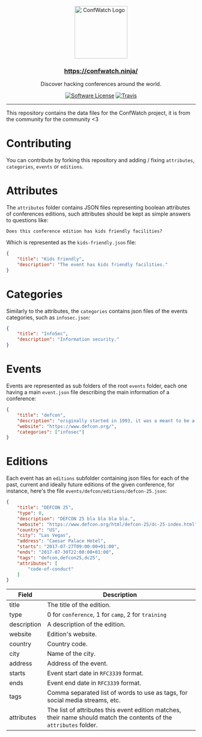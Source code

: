 <p align="center">
  <img alt="ConfWatch Logo" src="https://raw.githubusercontent.com/ConfWatch/confwatchd/master/static/img/avatar.png" height="140" />
  <h3 align="center"><a href="https://confwatch.ninja/" target="_blank">https://confwatch.ninja/</a></h3>
  <p align="center">Discover hacking conferences around the world.</p>
  <p align="center">
    <a href="/LICENSE"><img alt="Software License" src="https://img.shields.io/badge/license-GPL3-brightgreen.svg?style=flat-square"></a>
    <a href="https://travis-ci.org/ConfWatch/confwatch-data"><img alt="Travis" src="https://img.shields.io/travis/ConfWatch/confwatch-data/master.svg?style=flat-square"></a>
  </p>
</p>

---

This repository contains the data files for the ConfWatch project, it is from the community for the community <3

Contributing
==

You can contribute by forking this repository and adding / fixing `attributes`, `categories`, `events` or `editions`.

Attributes
===

The `attributes` folder contains JSON files representing boolean attributes of conferences editions, such attributes should be kept as simple answers to questions like:

    Does this conference edition has kids friendly facilities?

Which is represented as the `kids-friendly.json` file:


```json
{
	"title": "Kids Friendly",
	"description": "The event has kids friendly facilities."
}
```

Categories
===

Similarly to the attributes, the `categories` contains json files of the events categories, such as `infosec.json`:

```json
{
	"title": "InfoSec",
	"description": "Information security."
}
```

Events
===

Events are represented as sub folders of the root `events` folder, each one having a main `event.json` file describing the main information of a conference:

```json
{
	"title": "defcon",
	"description": "originally started in 1993, it was a meant to be a party for member of \"platinum net\", a fido protocol based hacking network out of canada. as the main u.s. hub i was helping the platinum net organizer (i forget his name) plan a closing party for all the member bbs systems and their users. he was going to shut down the network when his dad took a new job and had to move away.",
	"website": "https://www.defcon.org/",
	"categories": ["infosec"]
}
```

Editions
====

Each event has an `editions` subfolder containing json files for each of the past, current and ideally future editions of the given conference, for instance, here's the file `events/defcon/editions/defcon-25.json`:

```json
{
	"title": "DEFCON 25",
	"type": 0,
	"description": "DEFCON 25 bla bla bla bla.",
	"website": "https://www.defcon.org/html/defcon-25/dc-25-index.html",
	"country": "US",
	"city": "Las Vegas",
	"address": "Caesar Palace Hotel",
	"starts": "2017-07-27T09:00:00+01:00",
	"ends": "2017-07-30T22:00:00+01:00",
	"tags": "defcon,defcon25,dc25",
	"attributes": [
		"code-of-conduct"
	]
}
```

| Field | Description |
| ----- | ----------- |
| title | The title of the edition. |
| type | 0 for `conference`, 1 for `camp`, 2 for `training` |
| description | A description of the edition. |
| website | Edition's website. |
| country | Country code. |
| city | Name of the city. |
| address | Address of the event. |
| starts | Event start date in `RFC3339` format. |
| ends | Event end date in `RFC3339` format. |
| tags | Comma separated list of words to use as tags, for social media streams, etc. |
| attributes | The list of attributes this event edition matches, their name should match the contents of the `attributes` folder. |
